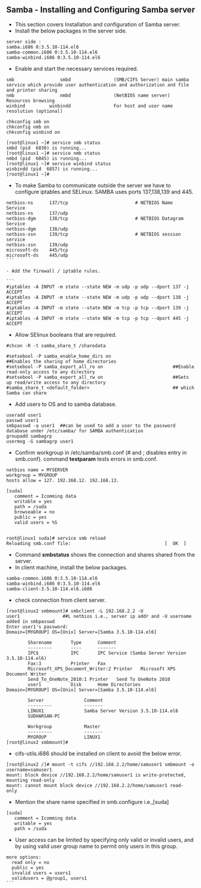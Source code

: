 ## Samba - Installing and Configuring Samba server

- This section covers Installation and configuration of Samba server.
- Install the below packages in the server side.

```
server side : 
samba.i686 0:3.5.10-114.el6 
samba-common.i686 0:3.5.10-114.el6 
samba-winbind.i686 0:3.5.10-114.el6 
```

- Enable and start the necessary services required.

```
smb                 smbd                (SMB/CIFS Server) main samba service which provide user authentication and authorization and file and printer sharing 
nmb                 nmbd                (NetBIOS name server) Resources browsing 
winbind         winbindd                For host and user name resolution (optional) 
  
chkconfig smb on 
chkconfig nmb on 
chkconfig winbind on 

[root@linux1 ~]# service smb status 
smbd (pid  6830) is running... 
[root@linux1 ~]# service nmb status 
nmbd (pid  6845) is running... 
[root@linux1 ~]# service winbind status 
winbindd (pid  6857) is running... 
[root@linux1 ~]# 
```

- To make Samba to communicate outside the server we have to configure iptables and SELinux. SAMBA uses ports 137,138,139 and 445.

```
netbios-ns      137/tcp                         # NETBIOS Name Service 
netbios-ns      137/udp 
netbios-dgm     138/tcp                         # NETBIOS Datagram Service 
netbios-dgm     138/udp 
netbios-ssn     139/tcp                         # NETBIOS session service 
netbios-ssn     139/udp 
microsoft-ds    445/tcp 
microsoft-ds    445/udp 
```  

- Add the firewall / iptable rules.

```  
#iptables -A INPUT -m state --state NEW -m udp -p udp --dport 137 -j ACCEPT  
#iptables -A INPUT -m state --state NEW -m udp -p udp --dport 138 -j ACCEPT  
#iptables -A INPUT -m state --state NEW -m tcp -p tcp --dport 139 -j ACCEPT  
#iptables -A INPUT -m state --state NEW -m tcp -p tcp --dport 445 -j ACCEPT 
```

- Allow SElinux booleans that are required.

```
#chcon -R -t samba_share_t /sharedata 
 
#setsebool -P samba_enable_home_dirs on                       ##Enables the sharing of home directories 
#setsebool -P samba_export_all_ro on                          ##Enable read-only access to any directory 
#setsebool -P samba_export_all_rw on                          ##Sets up read/write access to any directory 
#samba_share_t <default_folder>                               ## which Samba can share 
```

- Add users to OS and to samba database.

```
useradd user1
passwd user1
smbpasswd -a user1  ##can be used to add a user to the password database under /etc/samba/ for SAMBA authentication
groupadd sambagrp
usermog -G sambagrp user1
```

- Confirm workgroup in /etc/samba/smb.conf (# and ; disables entry in smb.conf). command **testparam** tests errors in smb.conf.

```
netbios name = MYSERVER 
workgroup = MYGROUP 
hosts allow = 127. 192.168.12. 192.168.13. 

[suda] 
   comment = Icomming data 
   writable = yes 
   path = /suda 
   browseable = no 
   public = yes 
   valid users = %S 
   

root@linux1 suda]# service smb reload 
Reloading smb.conf file:                                   [  OK  ] 
```

- Command **smbstatus** shows the connection and shares shared from the server.
- In client machine, install the below packages.

```
samba-common.i686 0:3.5.10-114.el6 
samba-winbind.i686 0:3.5.10-114.el6 
samba-client-3.5.10-114.el6.i686
```

- check connection from client server.
  
 ```
[root@linux2 smbmount]# smbclient -L 192.168.2.2 -U user1                ##L netbios i.e., server ip addr and -U username added in smbpasswd 
Enter user1's password: 
Domain=[MYGROUP] OS=[Unix] Server=[Samba 3.5.10-114.el6] 
  
        Sharename       Type      Comment 
        ---------       ----      ------- 
        IPC$            IPC       IPC Service (Samba Server Version 3.5.10-114.el6) 
        Fax:3           Printer   Fax 
        Microsoft_XPS_Document_Writer:2 Printer   Microsoft XPS Document Writer 
        Send_To_OneNote_2010:1 Printer   Send To OneNote 2010 
        user1           Disk      Home Directories 
Domain=[MYGROUP] OS=[Unix] Server=[Samba 3.5.10-114.el6] 
  
        Server               Comment 
        ---------            ------- 
        LINUX1               Samba Server Version 3.5.10-114.el6 
        SUDHARSAN-PC 
  
        Workgroup            Master 
        ---------            ------- 
        MYGROUP              LINUX1 
[root@linux2 smbmount]# 
```

- cifs-utils.i686 should be installed on client to avoid the below error. 
  
```
[root@linux2 /]# mount -t cifs //192.168.2.2/home/samuser1 smbmount -o username=samuser1 
mount: block device //192.168.2.2/home/samuser1 is write-protected, mounting read-only 
mount: cannot mount block device //192.168.2.2/home/samuser1 read-only 
```

- Mention the share name specified in smb.configure i.e.,[suda] 

```
[suda] 
   comment = Icomming data 
   writable = yes 
   path = /suda 
```

- User access can be limited by specifying only valid or invalid users, and by using valid user group name to permit only users in this group. 

```
more options: 
  read only = no 
  public = yes 
  invalid users = users1 
  validusers = @group1, users1 
```  
